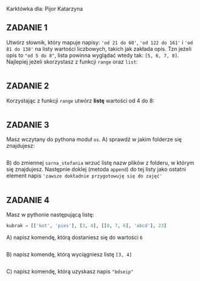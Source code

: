 ﻿Karktówka dla:
Pijor Katarzyna


## ZADANIE 1  
  
Utwórz słownik, który mapuje napisy: `'od 21 do 60'`, `'od 122 do 161'` i `'od 81 do 138'` na listy wartości liczbowych, takich jak zakłada opis. Tzn jeżeli opis to `"od 5 do 8"`, lista powinna wyglądać wtedy tak: `[5, 6, 7, 8]`. Najlepiej jeżeli skorzystasz z funkcji `range` oraz `list`:
```

```
## ZADANIE 2  

Korzystając z funkcji `range` utwórz **listę** wartości od 4 do 8:
```

```

## ZADANIE 3  

Masz wczytany do pythona moduł `os`.
A) sprawdź w jakim folderze się znajdujesz:
```

```

B) do zmiennej `sarna_stefania` wrzuć listę nazw plików z folderu, w
którym się znajdujesz. Następnie doklej (metoda `append`) do tej listy jako ostatni element napis `'zawsze dokładnie przygotowuję się do zajęć'`
```

```

## ZADANIE 4  

Masz w pythonie następującą listę:
```python
kubrak = [['kot', 'pies'], [3, 4], [[8, 7, 6], 'abcd'], 23]
```
A) napisz komendę, którą dostaniesz się do wartości `6`
```

```

B) napisz komendę, którą wyciągniesz listę `[3, 4]`
```

```

C) napisz komendę, którą uzyskasz napis `"bdseip"`
```

```

